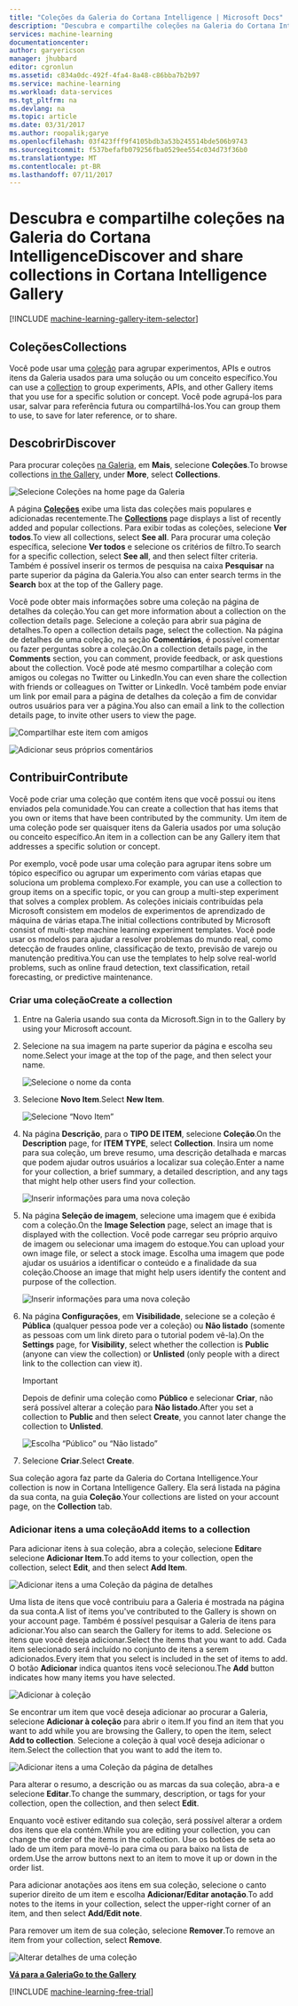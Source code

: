 ```yaml
---
title: "Coleções da Galeria do Cortana Intelligence | Microsoft Docs"
description: "Descubra e compartilhe coleções na Galeria do Cortana Intelligence."
services: machine-learning
documentationcenter: 
author: garyericson
manager: jhubbard
editor: cgronlun
ms.assetid: c834a0dc-492f-4fa4-8a48-c86bba7b2b97
ms.service: machine-learning
ms.workload: data-services
ms.tgt_pltfrm: na
ms.devlang: na
ms.topic: article
ms.date: 03/31/2017
ms.author: roopalik;garye
ms.openlocfilehash: 03f423fff9f4105bdb3a53b245514bde506b9743
ms.sourcegitcommit: f537befafb079256fba0529ee554c034d73f36b0
ms.translationtype: MT
ms.contentlocale: pt-BR
ms.lasthandoff: 07/11/2017
---
```

# <a name="discover-and-share-collections-in-cortana-intelligence-gallery"></a><span data-ttu-id="b14fc-103">Descubra e compartilhe coleções na Galeria do Cortana Intelligence</span><span class="sxs-lookup"><span data-stu-id="b14fc-103">Discover and share collections in Cortana Intelligence Gallery</span></span>
[!INCLUDE [machine-learning-gallery-item-selector](../../includes/machine-learning-gallery-item-selector.md)]

## <a name="collections"></a><span data-ttu-id="b14fc-104">Coleções</span><span class="sxs-lookup"><span data-stu-id="b14fc-104">Collections</span></span>
<span data-ttu-id="b14fc-105">Você pode usar uma [coleção](https://gallery.cortanaintelligence.com/collections) para agrupar experimentos, APIs e outros itens da Galeria usados para uma solução ou um conceito específico.</span><span class="sxs-lookup"><span data-stu-id="b14fc-105">You can use a [collection](https://gallery.cortanaintelligence.com/collections) to group experiments, APIs, and other Gallery items that you use for a specific solution or concept.</span></span> <span data-ttu-id="b14fc-106">Você pode agrupá-los para usar, salvar para referência futura ou compartilhá-los.</span><span class="sxs-lookup"><span data-stu-id="b14fc-106">You can group them to use, to save for later reference, or to share.</span></span>

## <a name="discover"></a><span data-ttu-id="b14fc-107">Descobrir</span><span class="sxs-lookup"><span data-stu-id="b14fc-107">Discover</span></span>
<span data-ttu-id="b14fc-108">Para procurar coleções [na Galeria](http://gallery.cortanaintelligence.com), em **Mais**, selecione **Coleções**.</span><span class="sxs-lookup"><span data-stu-id="b14fc-108">To browse collections [in the Gallery](http://gallery.cortanaintelligence.com), under **More**, select **Collections**.</span></span>

![Selecione Coleções na home page da Galeria](media/machine-learning-gallery-collections/select-collections-in-gallery.png)

<span data-ttu-id="b14fc-110">A página **[Coleções](https://gallery.cortanaintelligence.com/collections)** exibe uma lista das coleções mais populares e adicionadas recentemente.</span><span class="sxs-lookup"><span data-stu-id="b14fc-110">The **[Collections](https://gallery.cortanaintelligence.com/collections)** page displays a list of recently added and popular collections.</span></span> <span data-ttu-id="b14fc-111">Para exibir todas as coleções, selecione **Ver todos**.</span><span class="sxs-lookup"><span data-stu-id="b14fc-111">To view all collections, select **See all**.</span></span> <span data-ttu-id="b14fc-112">Para procurar uma coleção específica, selecione **Ver todos** e selecione os critérios de filtro.</span><span class="sxs-lookup"><span data-stu-id="b14fc-112">To search for a specific collection, select **See all**, and then select filter criteria.</span></span> <span data-ttu-id="b14fc-113">Também é possível inserir os termos de pesquisa na caixa **Pesquisar** na parte superior da página da Galeria.</span><span class="sxs-lookup"><span data-stu-id="b14fc-113">You also can enter search terms in the **Search** box at the top of the Gallery page.</span></span>

<span data-ttu-id="b14fc-114">Você pode obter mais informações sobre uma coleção na página de detalhes da coleção.</span><span class="sxs-lookup"><span data-stu-id="b14fc-114">You can get more information about a collection on the collection details page.</span></span> <span data-ttu-id="b14fc-115">Selecione a coleção para abrir sua página de detalhes.</span><span class="sxs-lookup"><span data-stu-id="b14fc-115">To open a collection details page, select the collection.</span></span> <span data-ttu-id="b14fc-116">Na página de detalhes de uma coleção, na seção **Comentários**, é possível comentar ou fazer perguntas sobre a coleção.</span><span class="sxs-lookup"><span data-stu-id="b14fc-116">On a collection details page, in the **Comments** section, you can comment, provide feedback, or ask questions about the collection.</span></span> <span data-ttu-id="b14fc-117">Você pode até mesmo compartilhar a coleção com amigos ou colegas no Twitter ou LinkedIn.</span><span class="sxs-lookup"><span data-stu-id="b14fc-117">You can even share the collection with friends or colleagues on Twitter or LinkedIn.</span></span> <span data-ttu-id="b14fc-118">Você também pode enviar um link por email para a página de detalhes da coleção a fim de convidar outros usuários para ver a página.</span><span class="sxs-lookup"><span data-stu-id="b14fc-118">You also can email a link to the collection details page, to invite other users to view the page.</span></span>

![Compartilhar este item com amigos](media/machine-learning-gallery-how-to-use-contribute-publish/share-links.png)

![Adicionar seus próprios comentários](media/machine-learning-gallery-how-to-use-contribute-publish/comments.png)

## <a name="contribute"></a><span data-ttu-id="b14fc-121">Contribuir</span><span class="sxs-lookup"><span data-stu-id="b14fc-121">Contribute</span></span>
<span data-ttu-id="b14fc-122">Você pode criar uma coleção que contém itens que você possui ou itens enviados pela comunidade.</span><span class="sxs-lookup"><span data-stu-id="b14fc-122">You can create a collection that has items that you own or items that have been contributed by the community.</span></span> <span data-ttu-id="b14fc-123">Um item de uma coleção pode ser quaisquer itens da Galeria usados por uma solução ou conceito específico.</span><span class="sxs-lookup"><span data-stu-id="b14fc-123">An item in a collection can be any Gallery item that addresses a specific solution or concept.</span></span>

<span data-ttu-id="b14fc-124">Por exemplo, você pode usar uma coleção para agrupar itens sobre um tópico específico ou agrupar um experimento com várias etapas que soluciona um problema complexo.</span><span class="sxs-lookup"><span data-stu-id="b14fc-124">For example, you can use a collection to group items on a specific topic, or you can group a multi-step experiment that solves a complex problem.</span></span> <span data-ttu-id="b14fc-125">As coleções iniciais contribuídas pela Microsoft consistem em modelos de experimentos de aprendizado de máquina de várias etapa.</span><span class="sxs-lookup"><span data-stu-id="b14fc-125">The initial collections contributed by Microsoft consist of multi-step machine learning experiment templates.</span></span> <span data-ttu-id="b14fc-126">Você pode usar os modelos para ajudar a resolver problemas do mundo real, como detecção de fraudes online, classificação de texto, previsão de varejo ou manutenção preditiva.</span><span class="sxs-lookup"><span data-stu-id="b14fc-126">You can use the templates to help solve real-world problems, such as online fraud detection, text classification, retail forecasting, or predictive maintenance.</span></span>

### <a name="create-a-collection"></a><span data-ttu-id="b14fc-127">Criar uma coleção</span><span class="sxs-lookup"><span data-stu-id="b14fc-127">Create a collection</span></span>

1. <span data-ttu-id="b14fc-128">Entre na Galeria usando sua conta da Microsoft.</span><span class="sxs-lookup"><span data-stu-id="b14fc-128">Sign in to the Gallery by using your Microsoft account.</span></span>

2.  <span data-ttu-id="b14fc-129">Selecione na sua imagem na parte superior da página e escolha seu nome.</span><span class="sxs-lookup"><span data-stu-id="b14fc-129">Select your image at the top of the page, and then select your name.</span></span>
  
    ![Selecione o nome da conta](media/machine-learning-gallery-collections/click-account-name.png)

3. <span data-ttu-id="b14fc-131">Selecione **Novo Item**.</span><span class="sxs-lookup"><span data-stu-id="b14fc-131">Select **New Item**.</span></span>
   
    ![Selecione “Novo Item”](media/machine-learning-gallery-collections/click-new-item.png)
4. <span data-ttu-id="b14fc-133">Na página **Descrição**, para o **TIPO DE ITEM**, selecione **Coleção**.</span><span class="sxs-lookup"><span data-stu-id="b14fc-133">On the **Description** page, for **ITEM TYPE**, select **Collection**.</span></span> <span data-ttu-id="b14fc-134">Insira um nome para sua coleção, um breve resumo, uma descrição detalhada e marcas que podem ajudar outros usuários a localizar sua coleção.</span><span class="sxs-lookup"><span data-stu-id="b14fc-134">Enter a name for your collection, a brief summary, a detailed description, and any tags that might help other users find your collection.</span></span>
   
    ![Inserir informações para uma nova coleção](media/machine-learning-gallery-collections/create-collection-page-1.png)
5. <span data-ttu-id="b14fc-136">Na página **Seleção de imagem**, selecione uma imagem que é exibida com a coleção.</span><span class="sxs-lookup"><span data-stu-id="b14fc-136">On the **Image Selection** page, select an image that is displayed with the collection.</span></span> <span data-ttu-id="b14fc-137">Você pode carregar seu próprio arquivo de imagem ou selecionar uma imagem do estoque.</span><span class="sxs-lookup"><span data-stu-id="b14fc-137">You can upload your own image file, or select a stock image.</span></span> <span data-ttu-id="b14fc-138">Escolha uma imagem que pode ajudar os usuários a identificar o conteúdo e a finalidade da sua coleção.</span><span class="sxs-lookup"><span data-stu-id="b14fc-138">Choose an image that might help users identify the content and purpose of the collection.</span></span>
   
    ![Inserir informações para uma nova coleção](media/machine-learning-gallery-collections/create-collection-page-2.png)
6. <span data-ttu-id="b14fc-140">Na página **Configurações**, em **Visibilidade**, selecione se a coleção é **Pública** (qualquer pessoa pode ver a coleção) ou **Não listado** (somente as pessoas com um link direto para o tutorial podem vê-la).</span><span class="sxs-lookup"><span data-stu-id="b14fc-140">On the **Settings** page, for **Visibility**, select whether the collection is **Public** (anyone can view the collection) or **Unlisted** (only people with a direct link to the collection can view it).</span></span>
   
   > [!IMPORTANT]
   > <span data-ttu-id="b14fc-141">Depois de definir uma coleção como **Público** e selecionar **Criar**, não será possível alterar a coleção para **Não listado**.</span><span class="sxs-lookup"><span data-stu-id="b14fc-141">After you set a collection to **Public** and then select **Create**, you cannot later change the collection to **Unlisted**.</span></span>
   > 
   > 
   
    ![Escolha “Público” ou “Não listado”](media/machine-learning-gallery-collections/create-collection-page-3.png)
7. <span data-ttu-id="b14fc-143">Selecione **Criar**.</span><span class="sxs-lookup"><span data-stu-id="b14fc-143">Select **Create**.</span></span>

<span data-ttu-id="b14fc-144">Sua coleção agora faz parte da Galeria do Cortana Intelligence.</span><span class="sxs-lookup"><span data-stu-id="b14fc-144">Your collection is now in Cortana Intelligence Gallery.</span></span> <span data-ttu-id="b14fc-145">Ela será listada na página da sua conta, na guia **Coleção**.</span><span class="sxs-lookup"><span data-stu-id="b14fc-145">Your collections are listed on your account page, on the **Collection** tab.</span></span>

### <a name="add-items-to-a-collection"></a><span data-ttu-id="b14fc-146">Adicionar itens a uma coleção</span><span class="sxs-lookup"><span data-stu-id="b14fc-146">Add items to a collection</span></span>
<span data-ttu-id="b14fc-147">Para adicionar itens à sua coleção, abra a coleção, selecione **Editar**e selecione **Adicionar Item**.</span><span class="sxs-lookup"><span data-stu-id="b14fc-147">To add items to your collection, open the collection, select **Edit**, and then select **Add Item**.</span></span>

![Adicionar itens a uma Coleção da página de detalhes](media/machine-learning-gallery-collections/add-to-collection-from-details-page.png)

<span data-ttu-id="b14fc-149">Uma lista de itens que você contribuiu para a Galeria é mostrada na página da sua conta.</span><span class="sxs-lookup"><span data-stu-id="b14fc-149">A list of items you've contributed to the Gallery is shown on your account page.</span></span> <span data-ttu-id="b14fc-150">Também é possível pesquisar a Galeria de itens para adicionar.</span><span class="sxs-lookup"><span data-stu-id="b14fc-150">You also can search the Gallery for items to add.</span></span> <span data-ttu-id="b14fc-151">Selecione os itens que você deseja adicionar.</span><span class="sxs-lookup"><span data-stu-id="b14fc-151">Select the items that you want to add.</span></span> <span data-ttu-id="b14fc-152">Cada item selecionado será incluído no conjunto de itens a serem adicionados.</span><span class="sxs-lookup"><span data-stu-id="b14fc-152">Every item that you select is included in the set of items to add.</span></span> <span data-ttu-id="b14fc-153">O botão **Adicionar** indica quantos itens você selecionou.</span><span class="sxs-lookup"><span data-stu-id="b14fc-153">The **Add** button indicates how many items you have selected.</span></span>

![Adicionar à coleção](media/machine-learning-gallery-collections/add-to-collection.png)

<span data-ttu-id="b14fc-155">Se encontrar um item que você deseja adicionar ao procurar a Galeria, selecione **Adicionar à coleção** para abrir o item.</span><span class="sxs-lookup"><span data-stu-id="b14fc-155">If you find an item that you want to add while you are browsing the Gallery, to open the item, select **Add to collection**.</span></span> <span data-ttu-id="b14fc-156">Selecione a coleção à qual você deseja adicionar o item.</span><span class="sxs-lookup"><span data-stu-id="b14fc-156">Select the collection that you want to add the item to.</span></span>

![Adicionar itens a uma Coleção da página de detalhes](media/machine-learning-gallery-collections/add-to-collection-from-item-details.png)

<span data-ttu-id="b14fc-158">Para alterar o resumo, a descrição ou as marcas da sua coleção, abra-a e selecione **Editar**.</span><span class="sxs-lookup"><span data-stu-id="b14fc-158">To change the summary, description, or tags for your collection, open the collection, and then select **Edit**.</span></span> 

<span data-ttu-id="b14fc-159">Enquanto você estiver editando sua coleção, será possível alterar a ordem dos itens que ela contém.</span><span class="sxs-lookup"><span data-stu-id="b14fc-159">While you are editing your collection, you can change the order of the items in the collection.</span></span> <span data-ttu-id="b14fc-160">Use os botões de seta ao lado de um item para movê-lo para cima ou para baixo na lista de ordem.</span><span class="sxs-lookup"><span data-stu-id="b14fc-160">Use the arrow buttons next to an item to move it up or down in the order list.</span></span> 

<span data-ttu-id="b14fc-161">Para adicionar anotações aos itens em sua coleção, selecione o canto superior direito de um item e escolha **Adicionar/Editar anotação**.</span><span class="sxs-lookup"><span data-stu-id="b14fc-161">To add notes to the items in your collection, select the upper-right corner of an item, and then select **Add/Edit note**.</span></span> 

<span data-ttu-id="b14fc-162">Para remover um item de sua coleção, selecione **Remover**.</span><span class="sxs-lookup"><span data-stu-id="b14fc-162">To remove an item from your collection, select **Remove**.</span></span>

![Alterar detalhes de uma coleção](media/machine-learning-gallery-collections/change-collection-details.png)

<span data-ttu-id="b14fc-164">**[Vá para a Galeria](http://gallery.cortanaintelligence.com)**</span><span class="sxs-lookup"><span data-stu-id="b14fc-164">**[Go to the Gallery](http://gallery.cortanaintelligence.com)**</span></span>

[!INCLUDE [machine-learning-free-trial](../../includes/machine-learning-free-trial.md)]
